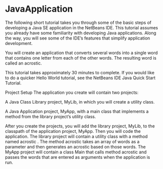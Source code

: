 # JavaApplication
The following short tutorial takes you through some of the basic steps of developing a Java SE application in the NetBeans IDE. This tutorial assumes you already have some familiarity with developing Java applications. Along the way, you will see some of the IDE’s features that simplify application development.

You will create an application that converts several words into a single word that contains one letter from each of the other words. The resulting word is called an acrostic.

This tutorial takes approximately 30 minutes to complete. If you would like to do a quicker Hello World tutorial, see the NetBeans IDE Java Quick Start Tutorial.

Project Setup
The application you create will contain two projects:

A Java Class Library project, MyLib, in which you will create a utility class.

A Java Application project, MyApp, with a main class that implements a method from the library project’s utility class.

After you create the projects, you will add the library project, MyLib, to the classpath of the application project, MyApp. Then you will code the application. The library project will contain a utility class with a method named acrostic . The method acrostic takes an array of words as a parameter and then generates an acrostic based on those words. The MyApp project will contain a class Main that calls method acrostic and passes the words that are entered as arguments when the application is run.

